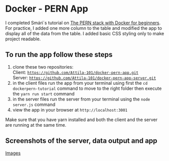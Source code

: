 # Docker - PERN App

I completed Smári´s tutorial on [The PERN stack with Docker for beginners](https://faun.pub/the-pern-stack-with-docker-for-beginners-9fa76e574d82). For practice, I added one more column to the table and modified the app to display all of the data from the table. I added basic CSS styling only to make project readable.

## To run the app follow these steps

1. clone these two repositories:
   <br>
   Client: <code>https://github.com/Attila-101/docker-pern-app.git</code>
   <br>
   Server: <code>https://github.com/Attila-101/docker-pern-app-server.git</code>
2. in the client files run the app from your terminal using first the <code>cd dockerpern-tutorial</code> command to move to the right folder then execute the <code>yarn run start</code> command
3. in the server files run the server from your terminal using the <code>node server.js</code> command
4. view the app in your browser at <code>http://localhost:3001</code>

Make sure that you have yarn installed and both the client and the server are running at the same time.

## Screenshots of the server, data output and app

[Images](https://github.com/Attila-101/docker-pern-app#screenshots-of-the-server-data-output-and-app)
